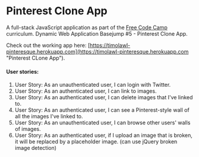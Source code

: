 # Pinterest Clone App

A full-stack JavaScript application as part of the [Free Code Camp](https://freecodecamp.com "Free Code Camp") curriculum. Dynamic Web Application Basejump #5 - Pinterest Clone App.

Check out the working app here: [https://timolawl-pinteresque.herokuapp.com](https://timolawl-pinteresque.herokuapp.com "Pinterest CLone App").

#### User stories:
1. User Story: As an unauthenticated user, I can login with Twitter.
2. User Story: As an authenticated user, I can link to images.
3. User Story: As an authenticated user, I can delete images that I've linked to.
4. User Story: As an authenticated user, I can see a Pinterest-style wall of all the images I've linked to.
5. User Story: As an unauthenticated user, I can browse other users' walls of images.
6. User Story: As an authenticated user, if I upload an image that is broken, it will be replaced by a placeholder image. (can use jQuery broken image detection)
